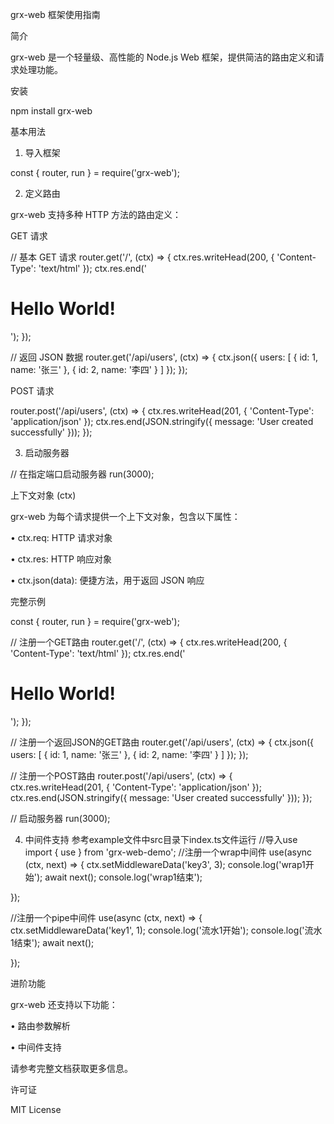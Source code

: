 grx-web 框架使用指南

简介

grx-web 是一个轻量级、高性能的 Node.js Web 框架，提供简洁的路由定义和请求处理功能。

安装

npm install grx-web


基本用法

1. 导入框架

const { router, run } = require('grx-web');


2. 定义路由

grx-web 支持多种 HTTP 方法的路由定义：

GET 请求

// 基本 GET 请求
router.get('/', (ctx) => {
    ctx.res.writeHead(200, { 'Content-Type': 'text/html' });
    ctx.res.end('<h1>Hello World!</h1>');
});

// 返回 JSON 数据
router.get('/api/users', (ctx) => {
    ctx.json({
        users: [
            { id: 1, name: '张三' },
            { id: 2, name: '李四' }
        ]
    });
});


POST 请求

router.post('/api/users', (ctx) => {
    ctx.res.writeHead(201, { 'Content-Type': 'application/json' });
    ctx.res.end(JSON.stringify({ message: 'User created successfully' }));
});


3. 启动服务器

// 在指定端口启动服务器
run(3000);


上下文对象 (ctx)

grx-web 为每个请求提供一个上下文对象，包含以下属性：

• ctx.req: HTTP 请求对象

• ctx.res: HTTP 响应对象

• ctx.json(data): 便捷方法，用于返回 JSON 响应

完整示例

const { router, run } = require('grx-web');

// 注册一个GET路由
router.get('/', (ctx) => {
    ctx.res.writeHead(200, { 'Content-Type': 'text/html' });
    ctx.res.end('<h1>Hello World!</h1>');
});

// 注册一个返回JSON的GET路由
router.get('/api/users', (ctx) => {
    ctx.json({
        users: [
            { id: 1, name: '张三' },
            { id: 2, name: '李四' }
        ]
    });
});

// 注册一个POST路由
router.post('/api/users', (ctx) => {
    ctx.res.writeHead(201, { 'Content-Type': 'application/json' });
    ctx.res.end(JSON.stringify({ message: 'User created successfully' }));
});

// 启动服务器
run(3000);

4. 中间件支持
参考example文件中src目录下index.ts文件运行
//导入use
import { use } from 'grx-web-demo';
//注册一个wrap中间件
use(async (ctx, next) => {
    ctx.setMiddlewareData('key3', 3);
    console.log('wrap1开始');
    await next();
    console.log('wrap1结束');
    
});

//注册一个pipe中间件
use(async (ctx, next) => {
    ctx.setMiddlewareData('key1', 1);
    console.log('流水1开始');
    console.log('流水1结束');
    await next();
    
});

进阶功能

grx-web 还支持以下功能：

• 路由参数解析

• 中间件支持

请参考完整文档获取更多信息。

许可证

MIT License